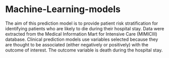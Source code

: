 # Machine-Learning-models 
The aim of this prediction model is to provide patient risk stratification for identifying patients who are likely to die during their hospital stay. Data were extracted from the Medical Information Mart for Intensive Care (MIMICIII) database. Clinical prediction models use variables selected because they are thought to be associated (either negatively or positively) with the outcome of interest. The outcome variable is death during the hospital stay.
